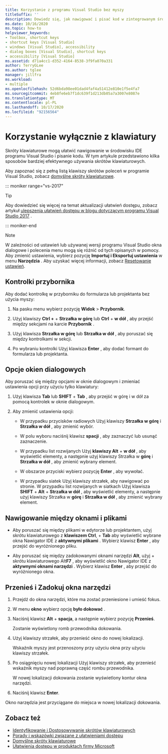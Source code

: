 ```yaml
---
title: Korzystanie z programu Visual Studio bez myszy
titleSuffix: ''
description: Dowiedz się, jak nawigować i pisać kod w zintegrowanym środowisku programistycznym (IDE) programu Visual Studio, korzystając z klawiatury.
ms.date: 10/16/2020
ms.topic: how-to
helpviewer_keywords:
- Toolbox, shortcut keys
- shortcut keys [Visual Studio]
- windows [Visual Studio], accessibility
- dialog boxes [Visual Studio], shortcut keys
- accessibility [Visual Studio]
ms.assetid: d71a4cc1-d352-4164-8538-3f9fa070a331
author: TerryGLee
ms.author: tglee
manager: jillfra
ms.workload:
- multiple
ms.openlocfilehash: 52d6bda98ee01dad4faf4a51412e810e1f5e4fa7
ms.sourcegitcommit: 4eb8fe6eb7f1dc639f1d213db05a7a3007e8087e
ms.translationtype: MT
ms.contentlocale: pl-PL
ms.lasthandoff: 10/17/2020
ms.locfileid: "92156564"
---
```

# <a name="how-to-use-the-keyboard-exclusively"></a>Korzystanie wyłącznie z klawiatury

Skróty klawiaturowe mogą ułatwić nawigowanie w środowisku IDE programu Visual Studio i pisanie kodu. W tym artykule przedstawiono kilka sposobów bardziej efektywnego używania skrótów klawiaturowych.

Aby zapoznać się z pełną listą klawiszy skrótów poleceń w programie Visual Studio, zobacz [domyślne skróty klawiaturowe](../../ide/default-keyboard-shortcuts-in-visual-studio.md).

::: moniker range="vs-2017"

> [!TIP]
> Aby dowiedzieć się więcej na temat aktualizacji ułatwień dostępu, zobacz artykuł [ulepszenia ułatwień dostępu w blogu dotyczącym programu Visual Studio 2017](https://devblogs.microsoft.com/visualstudio/accessibility-improvements-in-visual-studio-2017-version-15-3/) .

::: moniker-end

> [!NOTE]
> W zależności od ustawień lub używanej wersji programu Visual Studio okna dialogowe i polecenia menu mogą się różnić od tych opisanych w pomocy. Aby zmienić ustawienia, wybierz pozycję **Importuj i Eksportuj ustawienia** w menu **Narzędzia** . Aby uzyskać więcej informacji, zobacz [Resetowanie ustawień](../environment-settings.md#reset-settings).

## <a name="toolbox-controls"></a>Kontrolki przybornika

Aby dodać kontrolkę w przyborniku do formularza lub projektanta bez użycia myszy:

1. Na pasku menu wybierz pozycję **Widok**  >  **Przybornik**.

2. Użyj klawiszy **Ctrl +** + **Strzałka w górę** lub **Ctrl** + **w dół** , aby przejść między sekcjami na karcie **Przybornik** .

3. Użyj klawisza **Strzałka w górę** lub **Strzałka w dół** , aby poruszać się między kontrolkami w sekcji.

4. Po wybraniu kontrolki Użyj klawisza **Enter** , aby dodać formant do formularza lub projektanta.

## <a name="dialog-box-options"></a>Opcje okien dialogowych

Aby poruszać się między opcjami w oknie dialogowym i zmieniać ustawienia opcji przy użyciu tylko klawiatury:

1. Użyj klawisza **Tab** lub **SHIFT** + **Tab** , aby przejść w górę i w dół za pomocą kontrolek w oknie dialogowym.

2. Aby zmienić ustawienia opcji:

   - W przypadku przycisków radiowych Użyj klawiszy **Strzałka w górę** i **Strzałka w dół** , aby zmienić wybór.

   - W polu wyboru naciśnij klawisz **spacji** , aby zaznaczyć lub usunąć zaznaczenie.

   - W przypadku list rozwijanych Użyj **klawiszy Alt** + **w dół** , aby wyświetlić elementy, a następnie użyj klawiszy Strzałka w **górę** i **Strzałka w dół** , aby zmienić wybrany element.

   - W obszarze przyciski wybierz pozycję **Enter** , aby wywołać.

   - W przypadku siatek Użyj klawiszy strzałek, aby nawigować po stronie. W przypadku list rozwijanych w siatkach Użyj klawisza **SHIFT** + **Alt** + **Strzałka w dół** , aby wyświetlić elementy, a następnie użyj klawiszy Strzałka w **górę** i **Strzałka w dół** , aby zmienić wybrany element.

## <a name="navigate-between-windows-and-files"></a>Nawigowanie między oknami i plikami

- Aby poruszać się między plikami w edytorze lub projektantem, użyj skrótu klawiaturowego z **klawiszem Ctrl**, + **Tab** aby wyświetlić wybrane okna Nawigator IDE z **aktywnymi plikami** . Wybierz klawisz **Enter** , aby przejść do wyróżnionego pliku.

- Aby poruszać się między zadokowanymi oknami narzędzi **Alt**, użyj + skrótu klawiaturowego Alt**F7** , aby wyświetlić okno Nawigator IDE z **aktywnymi oknami narzędzi** . Wybierz klawisz **Enter** , aby przejść do wyróżnionego okna.

## <a name="move-and-dock-tool-windows"></a>Przenieś i Zadokuj okna narzędzi

1. Przejdź do okna narzędzi, które ma zostać przeniesione i umieść fokus.

2. W menu **okno** wybierz opcję **było dokować** .

3. Naciśnij klawisz **Alt** + **spacja**, a następnie wybierz pozycję **Przenieś**.

   Zostanie wyświetlony romb przewodnika dokowania.

4. Użyj klawiszy strzałek, aby przenieść okno do nowej lokalizacji.

   Wskaźnik myszy jest przenoszony przy użyciu okna przy użyciu klawiszy strzałek.

5. Po osiągnięciu nowej lokalizacji Użyj klawiszy strzałek, aby przenieść wskaźnik myszy nad poprawną część rombu przewodnika.

   W nowej lokalizacji dokowania zostanie wyświetlony kontur okna narzędzi.

6.  Naciśnij klawisz **Enter**.

   Okno narzędzia jest przyciągane do miejsca w nowej lokalizacji dokowania.

## <a name="see-also"></a>Zobacz też

* [Identyfikowanie i Dostosowywanie skrótów klawiaturowych](../../ide/identifying-and-customizing-keyboard-shortcuts-in-visual-studio.md)
* [Porady i wskazówki związane z ułatwieniami dostępu](../../ide/reference/accessibility-tips-and-tricks.md)
* [Domyślne skróty klawiaturowe](../../ide/default-keyboard-shortcuts-in-visual-studio.md)
* [Ułatwienia dostępu w produktach firmy Microsoft](https://www.microsoft.com/accessibility/)
